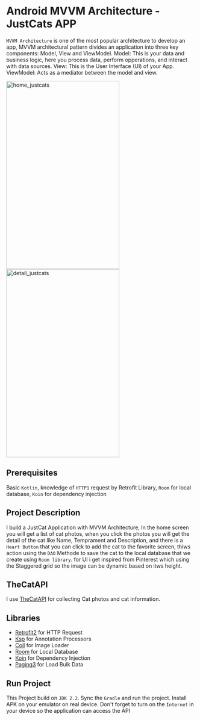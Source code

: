 # Android MVVM Architecture - JustCats APP

`MVVM Architecture` is one of the most popular architecture to develop an app, MVVM architectural pattern divides an application into three key components: Model, View and ViewModel. Model: This is your data and business logic, here you process data, perform opperations, and interact with data sources. View: This is the User Interface (UI) of your App. ViewModel: Acts as a mediator between the model and view.

<img src="https://github.com/user-attachments/assets/87232356-b425-4432-b6ee-79c7b31beffa" alt="home_justcats" width="300" height="500">
<img src="https://github.com/user-attachments/assets/ac50e70b-8378-4a41-b462-d86db816b956" alt="detail_justcats" width="300" height="500">




## Prerequisites
Basic `Kotlin`, knowledge of `HTTP1` request by Retrofit Library, `Room` for local database, `Koin` for dependency injection

## Project Description
I build a JustCat Application with MVVM Architecture, In the home screen you will get a list of cat photos, when you click the photos you will get the detail of the cat like Name, Temprament and Description, and there is a `Heart Button` that you can click to add the cat to the favorite screen, thiws action using the `DAO` Methode to save the cat to the local database that we create using `Room library`. for UI i get inspired from Pinterest which using the Staggered grid so the image can be dynamic based on itws height.

## TheCatAPI
I use [TheCatAPI](https://developers.thecatapi.com/) for collecting Cat photos and cat information.

## Libraries
* [Retrofit2](https://github.com/square/retrofit) for HTTP Request
* [Ksp](https://github.com/google/ksp/releases) for Annotation Processors
* [Coil](https://github.com/coil-kt/coil) for Image Loader
* [Room](https://developer.android.com/jetpack/androidx/releases/room) for Local Database
* [Koin](https://insert-koin.io/) for Dependency Injection
* [Paging3](https://developer.android.com/jetpack/androidx/releases/paging) for Load Bulk Data

## Run Project
This Project build on `JDK 2.2`. Sync the `Gradle` and run the project. Install APK on your emulator on real device. Don't forget to turn on the `Internet` in your device so the application can access the API
